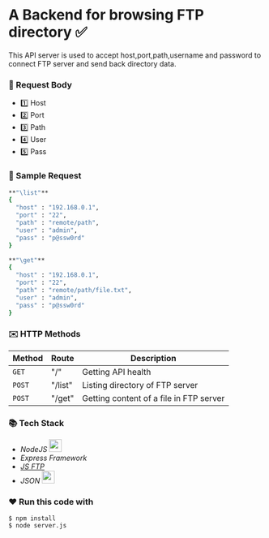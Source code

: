 # A Backend for browsing FTP directory :white_check_mark:

This API server is used to accept host,port,path,username and password to <br/>
connect FTP server and send back directory data.

### :postbox: Request Body
 - :one: Host
 - :two: Port
 - :three: Path
 - :four: User
 - :five: Pass

### :email: Sample Request
```sh
**"\list"**
{
  "host" : "192.168.0.1",
  "port" : "22",
  "path" : "remote/path",
  "user" : "admin",
  "pass" : "p@ssw0rd"
}
```
```sh
**"\get"**
{
  "host" : "192.168.0.1",
  "port" : "22",
  "path" : "remote/path/file.txt",
  "user" : "admin",
  "pass" : "p@ssw0rd"
}
```

### :envelope: HTTP Methods

| Method | Route | Description |
| ------ | ----- | ----------- |
| `GET`  | "/"   | Getting API health |
| `POST` | "/list" | Listing directory of FTP server |
| `POST` | "/get"  | Getting content of a file in FTP server |

### :books: Tech Stack

 * *NodeJS* <img src="https://d2eip9sf3oo6c2.cloudfront.net/tags/images/000/000/256/full/nodejslogo.png" width="25" />
 * *Express Framework*
 * *[JS FTP]*
 * *JSON* <img src="https://upload.wikimedia.org/wikipedia/commons/thumb/c/c9/JSON_vector_logo.svg/1200px-JSON_vector_logo.svg.png" width="25" />

[JS FTP]: https://www.npmjs.com/package/jsftp

### :heart: Run this code with


```
$ npm install
$ node server.js
```
